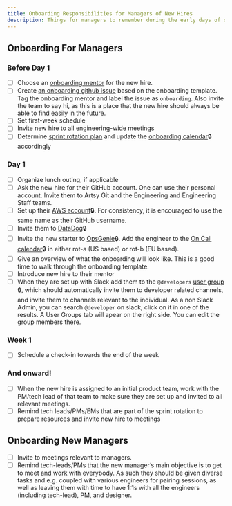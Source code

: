 ```yaml
---
title: Onboarding Responsibilities for Managers of New Hires
description: Things for managers to remember during the early days of onboarding
---
```


## Onboarding For Managers

### Before Day 1

- [ ] Choose an [onboarding mentor](/onboarding/mentors.md#the-onboarding-mentor) for the new hire. 
- [ ] Create [an onboarding github issue](https://github.com/artsy/potential/issues/new?template=engineering-onboarding.md) based on the onboarding template. Tag the onboarding mentor and label the issue as `onboarding`. Also invite the team to say hi, as this is a place that the new hire should always be able to find easily in the future.
- [ ] Set first-week schedule
- [ ] Invite new hire to all engineering-wide meetings
- [ ] Determine [sprint rotation plan](/onboarding/sprint-rotation.md) and update the [onboarding calendar](https://www.notion.so/artsy/Onboarding-Rotations-073f98b82d4840aaa0b2bba71343e7cc)🔒 accordingly

### Day 1

- [ ] Organize lunch outing, if applicable
- [ ] Ask the new hire for their GitHub account. One can use their personal account. Invite them to Artsy Git and the Engineering and Engineering Staff teams.
- [ ] Set up their [AWS account](https://www.notion.so/artsy/Add-a-new-AWS-user-c140d2ed914d4886a6359ff7f381ff0b)🔒. For consistency, it is encouraged to use the same name as their GitHub username.
- [ ] Invite them to [DataDog](https://app.datadoghq.com/organization-settings/users/invite)🔒
- [ ] Invite the new starter to [OpsGenie](https://artsy.app.opsgenie.com/teams/dashboard/ee381004-a72e-42ef-a733-b350d6693c6c/members)🔒. Add the engineer to the [On Call calendar](https://artsy.app.opsgenie.com/settings/schedule/detail/aa7d47fa-ab67-4c09-b9ca-d43a20efbb04)🔒 in either rot-a (US based) or rot-b (EU based).
- [ ] Give an overview of what the onboarding will look like. This is a good time to walk through the onboarding template.
- [ ] Introduce new hire to their mentor
- [ ] When they are set up with Slack add them to the `@developers` [user group](https://artsy.slack.com/admin/user_groups) 🔒, which should automatically invite them to developer related channels, and invite them to channels relevant to the individual. As a non Slack Admin, you can search `@developer` on slack, click on it in one of the results. A User Groups tab will apear on the right side. You can edit the group members there.

### Week 1

- [ ] Schedule a check-in towards the end of the week

### And onward!

- [ ] When the new hire is assigned to an initial product team, work with the PM/tech lead of that team to make sure they are set up and invited to all relevant meetings.
- [ ] Remind tech leads/PMs/EMs that are part of the sprint rotation to prepare resources and invite new hire to meetings

## Onboarding New Managers

- [ ] Invite to meetings relevant to managers.
- [ ] Remind tech-leads/PMs that the new manager’s main objective is to get to meet and work with everybody. As such they should be given diverse tasks and e.g. coupled with various engineers for pairing sessions, as well as leaving them with time to have 1:1s with all the engineers (including tech-lead), PM, and designer.

